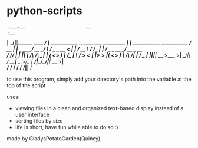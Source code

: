 # python-scripts
 

    .___.__                       __                                              .__                              
  __| _/|__|______   ____   _____/  |_  ___________ ___.__.   ____ ___  _________ |  |   ___________   ___________ 
 / __ | |  \_  __ \_/ __ \_/ ___\   __\/  _ \_  __ <   |  | _/ __ \\  \/  /\____ \|  |  /  _ \_  __ \_/ __ \_  __ \
/ /_/ | |  ||  | \/\  ___/\  \___|  | (  <_> )  | \/\___  | \  ___/ >    < |  |_> >  |_(  <_> )  | \/\  ___/|  | \/
\____ | |__||__|    \___  >\___  >__|  \____/|__|   / ____|  \___  >__/\_ \|   __/|____/\____/|__|    \___  >__|   
     \/                 \/     \/                   \/           \/      \/|__|                           \/       


to use this program, simply add your directory's path into the variable at the top of the script

uses:
- viewing files in a clean and organized text-based display instead of a user interface
- sorting files by size
- life is short, have fun while able to do so :)

made by GladysPotatoGarden(Quincy)
